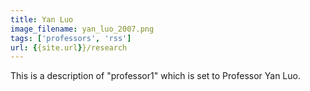 ```yaml
---
title: Yan Luo
image_filename: yan_luo_2007.png
tags: ['professors', 'rss']
url: {{site.url}}/research
---
```

This is a description of "professor1" which is set to Professor Yan Luo. 
